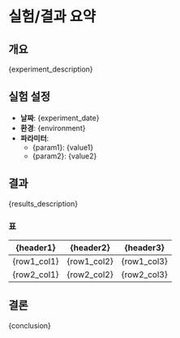 # 실험/결과 요약

## 개요
{experiment_description}

## 실험 설정
- **날짜**: {experiment_date}
- **환경**: {environment}
- **파라미터**:
  - {param1}: {value1}
  - {param2}: {value2}

## 결과
{results_description}

### 표
| {header1} | {header2} | {header3} |
|-----------|-----------|-----------|
| {row1_col1} | {row1_col2} | {row1_col3} |
| {row2_col1} | {row2_col2} | {row2_col3} |

## 결론
{conclusion}

